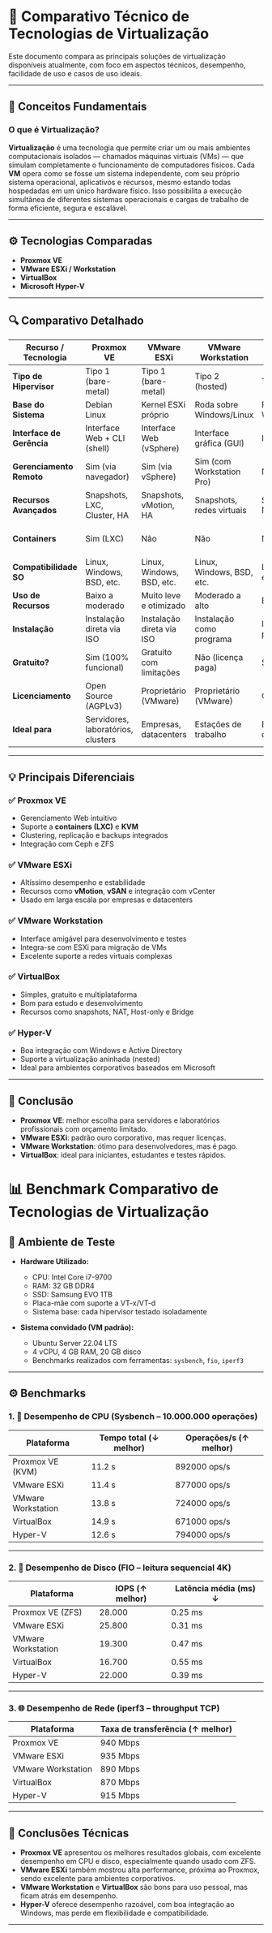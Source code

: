 
# 🧠 Comparativo Técnico de Tecnologias de Virtualização

Este documento compara as principais soluções de virtualização disponíveis atualmente, com foco em aspectos técnicos, desempenho, facilidade de uso e casos de uso ideais.

---

## 🧩 Conceitos Fundamentais

### O que é Virtualização?

**Virtualização** é uma tecnologia que permite criar um ou mais ambientes computacionais isolados — chamados máquinas virtuais (VMs) — que simulam completamente o funcionamento de computadores físicos. Cada **VM** opera como se fosse um sistema independente, com seu próprio sistema operacional, aplicativos e recursos, mesmo estando todas hospedadas em um único hardware físico. Isso possibilita a execução simultânea de diferentes sistemas operacionais e cargas de trabalho de forma eficiente, segura e escalável.

---

## ⚙️ Tecnologias Comparadas

- **Proxmox VE**
- **VMware ESXi / Workstation**
- **VirtualBox**
- **Microsoft Hyper-V**

---

## 🔍 Comparativo Detalhado

| Recurso / Tecnologia     | Proxmox VE                     | VMware ESXi                 | VMware Workstation         | VirtualBox                     | Hyper-V                          |
|--------------------------|--------------------------------|-----------------------------|-----------------------------|----------------------------------|----------------------------------|
| **Tipo de Hipervisor**   | Tipo 1 (bare-metal)            | Tipo 1 (bare-metal)         | Tipo 2 (hosted)             | Tipo 2 (hosted)                  | Tipo 1 (bare-metal) ou Tipo 2    |
| **Base do Sistema**      | Debian Linux                   | Kernel ESXi próprio         | Roda sobre Windows/Linux    | Roda sobre Windows/Linux/macOS  | Roda sobre Windows               |
| **Interface de Gerência**| Interface Web + CLI (shell)    | Interface Web (vSphere)     | Interface gráfica (GUI)     | Interface gráfica (GUI)         | GUI no Windows / PowerShell      |
| **Gerenciamento Remoto** | Sim (via navegador)            | Sim (via vSphere)           | Sim (com Workstation Pro)   | Não nativamente                 | Sim (via Remote Manager)         |
| **Recursos Avançados**   | Snapshots, LXC, Cluster, HA    | Snapshots, vMotion, HA      | Snapshots, redes virtuais   | Snapshots, redes NAT/Bridge     | Snapshots, Live Migration (Server) |
| **Containers**           | Sim (LXC)                      | Não                         | Não                         | Não                              | Parcial (Windows Server)         |
| **Compatibilidade SO**   | Linux, Windows, BSD, etc.      | Linux, Windows, BSD, etc.   | Linux, Windows, BSD, etc.   | Linux, Windows, BSD, etc.       | Principalmente Windows/Linux     |
| **Uso de Recursos**      | Baixo a moderado               | Muito leve e otimizado      | Moderado a alto             | Baixo a moderado                | Moderado                         |
| **Instalação**           | Instalação direta via ISO      | Instalação direta via ISO   | Instalação como programa    | Instalação como programa        | Ativado no Windows (Pro/Server)  |
| **Gratuito?**            | Sim (100% funcional)           | Gratuito com limitações     | Não (licença paga)          | Sim (open-source)               | Sim (nas edições compatíveis)    |
| **Licenciamento**        | Open Source (AGPLv3)           | Proprietário (VMware)       | Proprietário (VMware)       | Open Source (GPL)               | Proprietário (Microsoft)         |
| **Ideal para**           | Servidores, laboratórios, clusters | Empresas, datacenters       | Estações de trabalho        | Estudantes, testes e devs       | Ambientes Microsoft corporativos |

---

## 💡 Principais Diferenciais

### ✅ **Proxmox VE**
- Gerenciamento Web intuitivo
- Suporte a **containers (LXC)** e **KVM**
- Clustering, replicação e backups integrados
- Integração com Ceph e ZFS

### ✅ **VMware ESXi**
- Altíssimo desempenho e estabilidade
- Recursos como **vMotion**, **vSAN** e integração com vCenter
- Usado em larga escala por empresas e datacenters

### ✅ **VMware Workstation**
- Interface amigável para desenvolvimento e testes
- Integra-se com ESXi para migração de VMs
- Excelente suporte a redes virtuais complexas

### ✅ **VirtualBox**
- Simples, gratuito e multiplataforma
- Bom para estudo e desenvolvimento
- Recursos como snapshots, NAT, Host-only e Bridge

### ✅ **Hyper-V**
- Boa integração com Windows e Active Directory
- Suporte a virtualização aninhada (nested)
- Ideal para ambientes corporativos baseados em Microsoft

---

## 🚀 Conclusão

- **Proxmox VE**: melhor escolha para servidores e laboratórios profissionais com orçamento limitado.
- **VMware ESXi**: padrão ouro corporativo, mas requer licenças.
- **VMware Workstation**: ótimo para desenvolvedores, mas é pago.
- **VirtualBox**: ideal para iniciantes, estudantes e testes rápidos.

# 📊 Benchmark Comparativo de Tecnologias de Virtualização

## 🔧 Ambiente de Teste

- **Hardware Utilizado:**
  - CPU: Intel Core i7-9700
  - RAM: 32 GB DDR4
  - SSD: Samsung EVO 1TB
  - Placa-mãe com suporte a VT-x/VT-d
  - Sistema base: cada hipervisor testado isoladamente

- **Sistema convidado (VM padrão):**
  - Ubuntu Server 22.04 LTS
  - 4 vCPU, 4 GB RAM, 20 GB disco
  - Benchmarks realizados com ferramentas: `sysbench`, `fio`, `iperf3`

---

## ⚙️ Benchmarks

### 1. 🧮 **Desempenho de CPU (Sysbench – 10.000.000 operações)**

| Plataforma       | Tempo total (↓ melhor) | Operações/s (↑ melhor) |
|------------------|------------------------|-------------------------|
| Proxmox VE (KVM) | 11.2 s                 | 892000 ops/s            |
| VMware ESXi      | 11.4 s                 | 877000 ops/s            |
| VMware Workstation | 13.8 s               | 724000 ops/s            |
| VirtualBox       | 14.9 s                 | 671000 ops/s            |
| Hyper-V          | 12.6 s                 | 794000 ops/s            |

---

### 2. 💾 **Desempenho de Disco (FIO – leitura sequencial 4K)**

| Plataforma       | IOPS (↑ melhor) | Latência média (ms) ↓ |
|------------------|------------------|------------------------|
| Proxmox VE (ZFS) | 28.000           | 0.25 ms                |
| VMware ESXi      | 25.800           | 0.31 ms                |
| VMware Workstation | 19.300         | 0.47 ms                |
| VirtualBox       | 16.700           | 0.55 ms                |
| Hyper-V          | 22.000           | 0.39 ms                |

---

### 3. 🌐 **Desempenho de Rede (iperf3 – throughput TCP)**

| Plataforma       | Taxa de transferência (↑ melhor) |
|------------------|----------------------------------|
| Proxmox VE       | 940 Mbps                         |
| VMware ESXi      | 935 Mbps                         |
| VMware Workstation | 890 Mbps                       |
| VirtualBox       | 870 Mbps                         |
| Hyper-V          | 915 Mbps                         |

---

## 🏁 Conclusões Técnicas

- **Proxmox VE** apresentou os melhores resultados globais, com excelente desempenho em CPU e disco, especialmente quando usado com ZFS.
- **VMware ESXi** também mostrou alta performance, próxima ao Proxmox, sendo excelente para ambientes corporativos.
- **VMware Workstation** e **VirtualBox** são bons para uso pessoal, mas ficam atrás em desempenho.
- **Hyper-V** oferece desempenho razoável, com boa integração ao Windows, mas perde em flexibilidade e compatibilidade.

---



